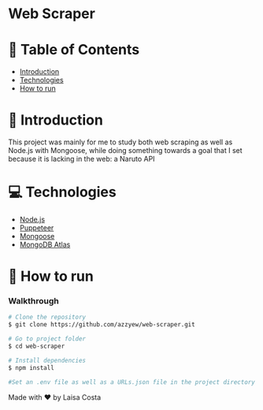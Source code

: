 # Web Scraper

# :pushpin: Table of Contents

* [Introduction](#paperclip-introduction)
* [Technologies](#computer-technologies)
* [How to run](#rocket-how-to-run)

# :paperclip: Introduction

This project was mainly for me to study both web scraping as well as Node.js with Mongoose, while doing something towards a goal that I set because it is lacking in the web: a Naruto API

# :computer: Technologies

* [Node.js](https://nodejs.org/en/)
* [Puppeteer](https://puppeteer.github.io/puppeteer/)
* [Mongoose](https://mongoosejs.com/)
* [MongoDB Atlas](https://www.mongodb.com/atlas)

# :rocket: How to run

### Walkthrough
```bash
# Clone the repository
$ git clone https://github.com/azzyew/web-scraper.git

# Go to project folder
$ cd web-scraper

# Install dependencies
$ npm install

#Set an .env file as well as a URLs.json file in the project directory and run page.js and then index.js
```

Made with :heart: by Laisa Costa
